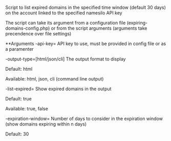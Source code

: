 Script to list expired domains in the specified time window (default 30 days) on the account linked to the specified namesilo API key

The script can take its argument from a configuration file (expiring-domains-config.php) or from the script arguments (arguments take precendence over file settings)

**Arguments
-api-key=
API key to use, must be provided in config file or as a paramenter

-output-type=[html/json/cli]
The output format to display

Default: html

Available: html, json, cli (command line output)

-list-expired=
Show expired domains in the output

Default: true

Available: true, false

-expiration-window=
Number of days to consider in the expiration window (show domains expiring within n days)

Default: 30